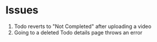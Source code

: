 # Issues

1. Todo reverts to "Not Completed" after uploading a video
2. Going to a deleted Todo details page throws an error

 
